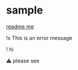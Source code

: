 # sample

[readme me](https://www.redhat.com/wapps/eval/index.html?evaluation_id=1026)

!x This is an error message

! hi 

:warning: please see
